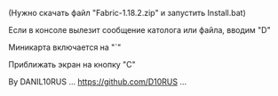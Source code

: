 (Нужно скачать файл "Fabric-1.18.2.zip" и запустить Install.bat)

Если в консоле вылезит сообщение католога или файла, вводим "D"

Миникарта включается на "`"

Приближать экран на кнопку "C"

By DANIL10RUS ... https://github.com/D10RUS ...
